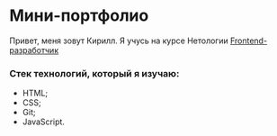 # Мини-портфолио
Привет, меня зовут Кирилл.
Я учусь на курсе Нетологии [Frontend-разработчик](https://netology.ru/programs/front-end-basic)
### Стек технологий, который я изучаю:
* HTML;
* CSS;
* Git;
* JavaScript.
